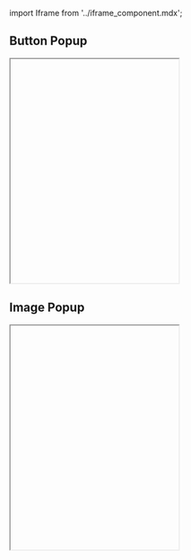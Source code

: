 import Iframe from '../iframe_component.mdx';

## Button Popup

<Iframe id='components-popup--button-popup'height="400" > </Iframe>

## Image Popup

<Iframe id='components-popup--image-popup'height="400" > </Iframe>
